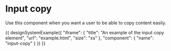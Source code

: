 # Input copy

Use this component when you want a user to be able to copy content easily.

{{ designSystemExample({
"iframe": {
    "title": "An example of the input copy element",
    "url": "example.html",
    "size": "xs"
},
"component": {
    "name": "input-copy"
}
}) }}
